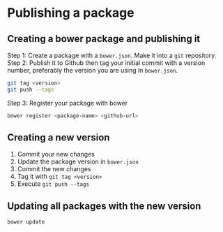 # Publishing a package

## Creating a bower package and publishing it

Step 1: Create a package with a `bower.json`. Make it into a `git` repository. 
Step 2: Publish it to Github then tag your initial commit with a version number, preferably the version you are using in `bower.json`.

```bash
git tag <version>
git push --tags
```

Step 3: Register your package with bower

```bash
bower register <package-name> <github-url>
```

## Creating a new version

1. Commit your new changes
2. Update the package version in `bower.json`
3. Commit the new changes
4. Tag it with `git tag <version>`
5. Execute `git push --tags`

## Updating all packages with the new version

```bash
bower update
```